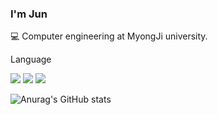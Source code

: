 ### I'm Jun
💻 Computer engineering at MyongJi university. 


Language

<img src="https://img.shields.io/badge/C-A8B9CC?style=flat-square&logo=c&logoColor=white"/> <img src="https://img.shields.io/badge/C++-00599C?style=flat-square&logo=cplusplus&logoColor=white"/> <img src="https://img.shields.io/badge/Swift-F05138?style=flat-square&logo=swift&logoColor=white"/>

![Anurag's GitHub stats](https://github-readme-stats.vercel.app/api?username=JunKoding&show_icons=true&theme=radical)

